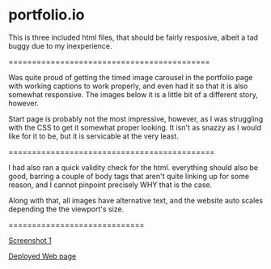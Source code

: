 # portfolio.io

This is three included html files, that should be fairly resposive, albeit a tad buggy due to my inexperience.

===========================================

Was quite proud of getting the timed image carousel in the portfolio page with working captions to work properly, and even had it so that it is also somewhat responsive. The images below it is a little bit of a different story, however.

Start page is probably not the most impressive, however, as I was struggling with the CSS to get it somewhat proper looking. It isn't as snazzy as I would like for it to be, but it is servicable at the very least.

============================================

I had also ran a quick validity check for the html. everything should also be good, barring a couple of body tags that aren't quite linking up for some reason, and I cannot pinpoint precisely WHY that is the case.

Along with that, all images have alternative text, and the website auto scales depending the the viewport's size.


=============================

[Screenshot 1](https://github.com/Relten98/portfolio.io/blob/main/photos/screenshots/portfolio_screencap_old.png)

[Deployed Web page](https://github.com/Relten98/portfolio.io )
